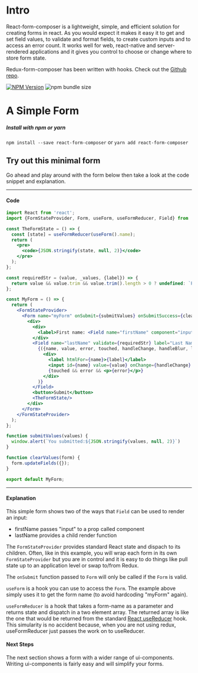 # Intro
React-form-composer is a lightweight, simple, and efficient solution for creating forms in react. As you would expect it makes it easy it to get and set field values, to validate and format fields, to create custom inputs and to access an error count. It works well for web, react-native and server-rendered applications and it gives you control to choose or change where to store form state.

Redux-form-composer has been written with hooks. Check out the [Github repo](https://github.com/chrisfield/react-form-composer). 

[![NPM Version](https://img.shields.io/npm/v/react-form-composer.svg?style=flat)](https://www.npmjs.com/package/react-form-composer)
![npm bundle size](https://img.shields.io/bundlephobia/minzip/react-form-composer.svg)


# A Simple Form
##### Install with npm or yarn
`npm install --save react-form-composer` or `yarn add react-form-composer`

## Try out this minimal form

Go ahead and play around with the form below then take a look at the code snippet and explanation.

<!-- STORY -->

---
#### Code
```jsx
import React from 'react';
import {FormStateProvider, Form, useForm, useFormReducer, Field} from 'react-form-composer';

const TheFormState = () => {
  const [state] = useFormReducer(useForm().name);
  return (
    <pre>
      <code>{JSON.stringify(state, null, 2)}</code>
    </pre>
  );
};

const requiredStr = (value, _values, {label}) => {
  return value && value.trim && value.trim().length > 0 ? undefined: `Please enter a value for ${label.toLowerCase()}`
};

const MyForm = () => {  
  return (
    <FormStateProvider>
      <Form name="myForm" onSubmit={submitValues} onSubmitSuccess={clearValues}>
        <div>
          <div>
            <label>First name: <Field name="firstName" component="input"/></label>
          </div>
          <Field name="lastName" validate={requiredStr} label="Last Name:">
            {({name, value, error, touched, handleChange, handleBlur, label}) => (
              <div>
                <label htmlFor={name}>{label}</label>
                <input id={name} value={value} onChange={handleChange} onBlur={handleBlur}/>
                {touched && error && <p>{error}</p>}
              </div>
            )}
          </Field>
          <button>Submit</button>
          <TheFormState/> 
        </div>
      </Form>
    </FormStateProvider>
  );
};

function submitValues(values) {
  window.alert(`You submitted:${JSON.stringify(values, null, 2)}`)
}

function clearValues(form) {
  form.updateFields({});
}

export default MyForm;
```
---

#### Explanation
This simple form shows two of the ways that `Field` can be used to render an input:
* firstName passes "input" to a prop called component 
* lastName provides a child render function

The `FormStateProvider` provides standard React state and dispach to its children. Often, like in this example, you will wrap each form in its own `FormStateProvider` but you are in control and it is easy to do things like  pull state up to an application level or swap to/from Redux. 

The `onSubmit` function passed to `Form` will only be called if the `Form` is valid.

`useForm` is a hook you can use to access the `Form`. The example above simply uses it to get the form name (to avoid hardcoding "myForm" again).

`useFormReducer` is a hook that takes a form-name as a parameter and returns state and dispatch in a two element array. The returned array is like the one that would be returned from the standard [React useReducer](https://reactjs.org/docs/hooks-reference.html#usereducer) hook. This simularity is no accident because, when you are not using redux, useFormReducer just passes the work on to useReducer.

#### Next Steps
The next section shows a form with a wider range of ui-components. Writing ui-components is fairly easy and will simplify your forms.
